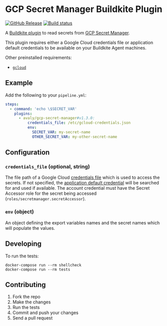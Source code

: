 # GCP Secret Manager Buildkite Plugin

[![GitHub Release](https://img.shields.io/github/release/avaly/gcp-secret-manager-buildkite-plugin.svg)](https://github.com/avaly/gcp-secret-manager-buildkite-plugin/releases) [![Build status](https://badge.buildkite.com/2d6dda24352064bc947c7affb868734d615bafeecb22102007.svg?branch=master)]()

A [Buildkite plugin](https://buildkite.com/docs/agent/v3/plugins) to read secrets from [GCP Secret Manager](https://cloud.google.com/secret-manager).

This plugin requires either a Google Cloud credentials file or application default credentials to be available on your
Buildkite Agent machines.

Other preinstalled requirements:

- [`gcloud`](https://cloud.google.com/sdk/)

## Example

Add the following to your `pipeline.yml`:

```yml
steps:
  - command: 'echo \$SECRET_VAR'
    plugins:
      - avaly/gcp-secret-manager#v1.3.0:
          credentials_file: /etc/gcloud-credentials.json
          env:
            SECRET_VAR: my-secret-name
            OTHER_SECRET_VAR: my-other-secret-name
```

## Configuration

### `credentials_file` (optional, string)

The file path of a Google Cloud [credentials file][1] which is used to access the secrets. If not specified, the
[application default credential][2] will be searched for and used if available.  The account credential must have the
Secret Accessor role for the secret being accessed (`roles/secretmanager.secretAccessor`).

### `env` (object)

An object defining the export variables names and the secret names which will populate the values.

## Developing

To run the tests:

```shell
docker-compose run --rm shellcheck
docker-compose run --rm tests
```

## Contributing

1. Fork the repo
2. Make the changes
3. Run the tests
4. Commit and push your changes
5. Send a pull request

[1]: https://developers.google.com/workspace/guides/create-credentials#create_credentials_for_a_service_account
[2]: https://cloud.google.com/docs/authentication/application-default-credentials
